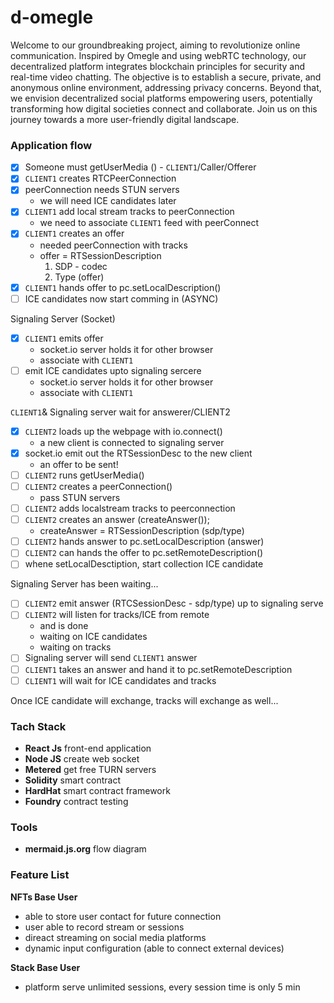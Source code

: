 # d-omegle

Welcome to our groundbreaking project, aiming to revolutionize online communication. Inspired by Omegle and using webRTC technology, our decentralized platform integrates blockchain principles for security and real-time video chatting. The objective is to establish a secure, private, and anonymous online environment, addressing privacy concerns. Beyond that, we envision decentralized social platforms empowering users, potentially transforming how digital societies connect and collaborate. Join us on this journey towards a more user-friendly digital landscape.

### Application flow

- [x] Someone must getUserMedia () - `CLIENT1`/Caller/Offerer
- [x] `CLIENT1` creates RTCPeerConnection
- [x] peerConnection needs STUN servers
  - we will need ICE candidates later
- [x] `CLIENT1` add local stream tracks to peerConnection
  - we need to associate `CLIENT1` feed with peerConnect
- [x] `CLIENT1` creates an offer
  - needed peerConnection with tracks
  - offer = RTSessionDescription
    1. SDP - codec
    2. Type (offer)
- [x] `CLIENT1` hands offer to pc.setLocalDescription()
- [ ] ICE candidates now start comming in (ASYNC)

Signaling Server (Socket)

- [x] `CLIENT1` emits offer
  - socket.io server holds it for other browser
  - associate with `CLIENT1`
- [ ] emit ICE candidates upto signaling sercere
  - socket.io server holds it for other browser
  - associate with `CLIENT1`

`CLIENT1`& Signaling server wait for answerer/CLIENT2

- [x] `CLIENT2` loads up the webpage with io.connect()
  - a new client is connected to signaling server
- [x] socket.io emit out the RTSessionDesc to the new client
  - an offer to be sent!
- [ ] `CLIENT2` runs getUserMedia()
- [ ] `CLIENT2` creates a peerConnection()
  - pass STUN servers
- [ ] `CLIENT2` adds localstream tracks to peerconnection
- [ ] `CLIENT2` creates an answer (createAnswer());
  - createAnswer = RTSessionDescription (sdp/type)
- [ ] `CLIENT2` hands answer to pc.setLocalDescription (answer)
- [ ] `CLIENT2` can hands the offer to pc.setRemoteDescription()
- [ ] whene setLocalDesctiption, start collection ICE candidate

Signaling Server has been waiting...

- [ ] `CLIENT2` emit answer (RTCSessionDesc - sdp/type) up to signaling serve
- [ ] `CLIENT2` will listen for tracks/ICE from remote
  - and is done
  - waiting on ICE candidates
  - waiting on tracks
- [ ] Signaling server will send `CLIENT1` answer
- [ ] `CLIENT1` takes an answer and hand it to pc.setRemoteDescription
- [ ] `CLIENT1` will wait for ICE candidates and tracks

Once ICE candidate will exchange, tracks will exchange as well...

### Tach Stack

- **React Js** front-end application
- **Node JS** create web socket
- **Metered** get free TURN servers
- **Solidity** smart contract
- **HardHat** smart contract framework
- **Foundry** contract testing

### Tools

- **mermaid.js.org** flow diagram

### Feature List

**NFTs Base User**

- able to store user contact for future connection
- user able to record stream or sessions
- direact streaming on social media platforms
- dynamic input configuration (able to connect external devices)

**Stack Base User**

- platform serve unlimited sessions, every session time is only 5 min
